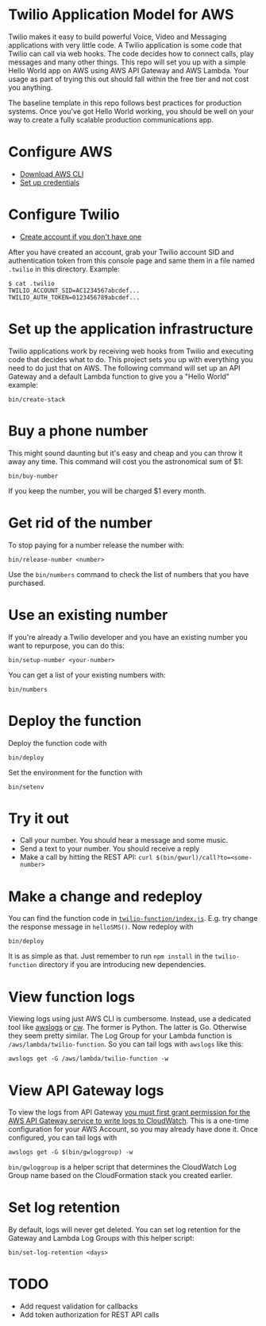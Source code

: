 # Twilio Application Model for AWS

Twilio makes it easy to build powerful Voice, Video and Messaging applications with very little code. A Twilio application is some code that Twilio can call via web hooks. The code decides how to connect calls, play messages and many other things. This repo will set you up with a simple Hello World app on AWS using AWS API Gateway and AWS Lambda. Your usage as part of trying this out should fall within the free tier and not cost you anything.

The baseline template in this repo follows best practices for production systems. Once you've got Hello World working, you should be well on your way to create a fully scalable production communications app.

# Configure AWS

* [Download AWS CLI](https://docs.aws.amazon.com/cli/latest/userguide/cli-chap-install.html)
* [Set up credentials](https://docs.aws.amazon.com/cli/latest/userguide/cli-chap-configure.html#cli-quick-configuration)

# Configure Twilio

* [Create account if you don't have one](https://www.twilio.com/try-twilio)

After you have created an account, grab your Twilio account SID and authentication token from this console page and same them in a file named `.twilio` in this directory. Example:

```
$ cat .twilio
TWILIO_ACCOUNT_SID=AC1234567abcdef...
TWILIO_AUTH_TOKEN=0123456789abcdef...
```

# Set up the application infrastructure

Twilio applications work by receiving web hooks from Twilio and executing code that decides what to do. This project sets you up with everything you need to do just that on AWS. The following command will set up an API Gateway and a default Lambda function to give you a "Hello World" example:

    bin/create-stack


# Buy a phone number

This might sound daunting but it's easy and cheap and you can throw it away any time. This command will cost you the astronomical sum of $1:

    bin/buy-number

If you keep the number, you will be charged $1 every month.

# Get rid of the number

To stop paying for a number release the number with:

    bin/release-number <number>

Use the `bin/numbers` command to check the list of numbers that you have purchased.

# Use an existing number

If you're already a Twilio developer and you have an existing number you want to repurpose, you can do this:

    bin/setup-number <your-number>

You can get a list of your existing numbers with:

    bin/numbers

# Deploy the function

Deploy the function code with

    bin/deploy

Set the environment for the function with

    bin/setenv

# Try it out

* Call your number. You should hear a message and some music.
* Send a text to your number. You should receive a reply
* Make a call by hitting the REST API: `curl $(bin/gwurl)/call?to=<some-number>`

# Make a change and redeploy

You can find the function code in [`twilio-function/index.js`](twilio-function/index.js). E.g. try change the response message in `helloSMS()`. Now redeploy with

    bin/deploy

It is as simple as that. Just remember to run `npm install` in the `twilio-function` directory if you are introducing new dependencies. 

# View function logs

Viewing logs using just AWS CLI is cumbersome. Instead, use a dedicated tool like [awslogs](https://github.com/jorgebastida/awslogs) or [cw](https://github.com/lucagrulla/cw). The former is Python. The latter is Go. Otherwise they seem pretty similar. The Log Group for your Lambda function is `/aws/lambda/twilio-function`. So you can tail logs with `awslogs` like this:

    awslogs get -G /aws/lambda/twilio-function -w

# View API Gateway logs

To view the logs from API Gateway [you must first grant permission for the AWS API Gateway service to write logs to CloudWatch](https://docs.aws.amazon.com/apigateway/latest/developerguide/set-up-logging.html). This is a one-time configuration for your AWS Account, so you may already have done it. Once configured, you can tail logs with

    awslogs get -G $(bin/gwloggroup) -w

`bin/gwloggroup` is a helper script that determines the CloudWatch Log Group name based on the CloudFormation stack you created earlier.

# Set log retention

By default, logs will never get deleted. You can set log retention for the Gateway and Lambda Log Groups with this helper script:

    bin/set-log-retention <days>

# TODO

* Add request validation for callbacks
* Add token authorization for REST API calls

